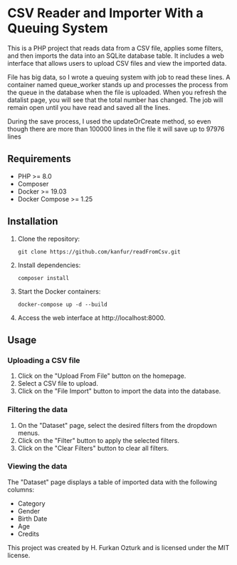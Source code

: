 # CSV Reader and Importer With a Queuing System

This is a PHP project that reads data from a CSV file, 
applies some filters, and then imports the data into an 
SQLite database table. It includes a web interface that 
allows users to upload CSV files and view the imported data.

File has big data, so I wrote a queuing system with job to 
read these lines. A container named queue_worker stands up 
and processes the process from the queue in the database 
when the file is uploaded. When you refresh the datalist page, 
you will see that the total number has changed. 
The job will remain open until you have read and saved all 
the lines.

During the save process, I used the updateOrCreate method,
so even though there are more than 100000 lines in the file 
it will save up to 97976 lines

## Requirements

- PHP >= 8.0
- Composer
- Docker >= 19.03
- Docker Compose >= 1.25

## Installation

1. Clone the repository:

   `git clone https://github.com/kanfur/readFromCsv.git`
2. Install dependencies:

   `composer install`
3. Start the Docker containers:

   `docker-compose up -d --build`
4. Access the web interface at http://localhost:8000.

## Usage

### Uploading a CSV file

1. Click on the "Upload From File" button on the homepage.
2. Select a CSV file to upload.
3. Click on the "File Import" button to import the data into the database.

### Filtering the data

1. On the "Dataset" page, select the desired filters from the dropdown menus.
2. Click on the "Filter" button to apply the selected filters.
3. Click on the "Clear Filters" button to clear all filters.

### Viewing the data

The "Dataset" page displays a table of imported data with the following columns:

- Category
- Gender
- Birth Date
- Age
- Credits

This project was created by H. Furkan Ozturk and is licensed under the MIT license.

